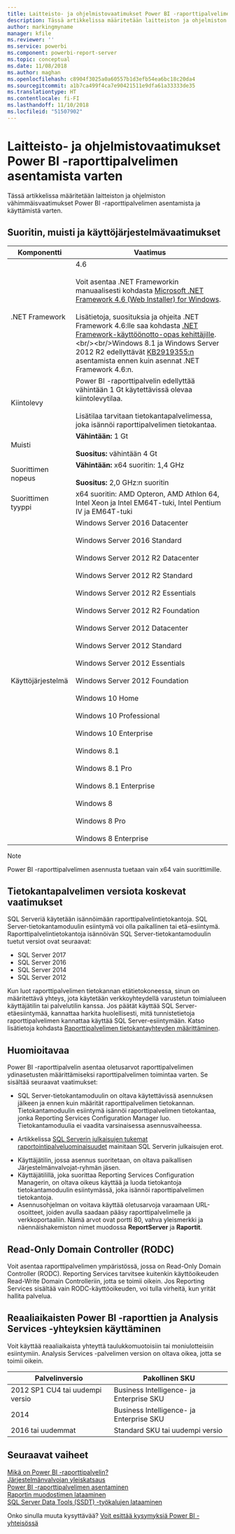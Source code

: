 ```yaml
---
title: Laitteisto- ja ohjelmistovaatimukset Power BI -raporttipalvelimen asentamista varten
description: Tässä artikkelissa määritetään laitteiston ja ohjelmiston vähimmäisvaatimukset Power BI -raporttipalvelimen asentamista ja käyttämistä varten.
author: markingmyname
manager: kfile
ms.reviewer: ''
ms.service: powerbi
ms.component: powerbi-report-server
ms.topic: conceptual
ms.date: 11/08/2018
ms.author: maghan
ms.openlocfilehash: c8904f3025a0a60557b1d3efb54ea6bc18c20da4
ms.sourcegitcommit: a1b7ca499f4ca7e90421511e9dfa61a33333de35
ms.translationtype: HT
ms.contentlocale: fi-FI
ms.lasthandoff: 11/10/2018
ms.locfileid: "51507902"
---
```

# <a name="hardware-and-software-requirements-for-installing-power-bi-report-server"></a>Laitteisto- ja ohjelmistovaatimukset Power BI -raporttipalvelimen asentamista varten
Tässä artikkelissa määritetään laitteiston ja ohjelmiston vähimmäisvaatimukset Power BI -raporttipalvelimen asentamista ja käyttämistä varten.

## <a name="processor-memory-and-operating-system-requirements"></a>Suoritin, muisti ja käyttöjärjestelmävaatimukset

| Komponentti | Vaatimus |
| --- | --- |
| .NET Framework |4.6<br><br>Voit asentaa .NET Frameworkin manuaalisesti kohdasta [Microsoft .NET Framework 4.6 (Web Installer) for Windows](http://support.microsoft.com/kb/3045560).<br/><br/> Lisätietoja, suosituksia ja ohjeita .NET Framework 4.6:lle saa kohdasta [.NET Framework-käyttöönotto-opas kehittäjille](http://msdn.microsoft.com/library/ee942965\(v=vs.110\).aspx).<br/><br/>Windows 8.1 ja Windows Server 2012 R2 edellyttävät [KB2919355:n](http://support.microsoft.com/kb/2919355) asentamista ennen kuin asennat .NET Framework 4.6:n. |
| Kiintolevy |Power BI -raporttipalvelin edellyttää vähintään 1 Gt käytettävissä olevaa kiintolevytilaa.<br><br>Lisätilaa tarvitaan tietokantapalvelimessa, joka isännöi raporttipalvelimen tietokantaa. |
| Muisti |**Vähintään:** 1 Gt<br/><br/> **Suositus:** vähintään 4 Gt |
| Suorittimen nopeus |**Vähintään:** x64 suoritin: 1,4 GHz<br/><br/> **Suositus:** 2,0 GHz:n suoritin |
| Suorittimen tyyppi |x64 suoritin: AMD Opteron, AMD Athlon 64, Intel Xeon ja Intel EM64T-tuki, Intel Pentium IV ja EM64T-tuki |
| Käyttöjärjestelmä |Windows Server 2016 Datacenter<br><br>Windows Server 2016 Standard<br><br>Windows Server 2012 R2 Datacenter<br><br>Windows Server 2012 R2 Standard<br><br>Windows Server 2012 R2 Essentials<br><br>Windows Server 2012 R2 Foundation<br><br>Windows Server 2012 Datacenter<br><br>Windows Server 2012 Standard<br><br>Windows Server 2012 Essentials<br><br>Windows Server 2012 Foundation<br><br>Windows 10 Home<br><br>Windows 10 Professional<br><br>Windows 10 Enterprise<br><br>Windows 8.1<br><br>Windows 8.1 Pro<br><br>Windows 8.1 Enterprise<br><br>Windows 8<br><br>Windows 8 Pro<br><br>Windows 8 Enterprise |

> [!NOTE]
> Power BI -raporttipalvelimen asennusta tuetaan vain x64 vain suorittimille.
> 
> 

## <a name="database-server-version-requirements"></a>Tietokantapalvelimen versiota koskevat vaatimukset
SQL Serveriä käytetään isännöimään raporttipalvelintietokantoja. SQL Server-tietokantamoduulin esiintymä voi olla paikallinen tai etä-esiintymä. Raporttipalvelintietokantoja isännöivän SQL Server-tietokantamoduulin tuetut versiot ovat seuraavat:

* SQL Server 2017
* SQL Server 2016
* SQL Server 2014
* SQL Server 2012

Kun luot raporttipalvelimen tietokannan etätietokoneessa, sinun on määritettävä yhteys, jota käytetään verkkoyhteydellä varustetun toimialueen käyttäjätilin tai palvelutilin kanssa. Jos päätät käyttää SQL Server-etäesiintymää, kannattaa harkita huolellisesti, mitä tunnistetietoja raporttipalvelimen kannattaa käyttää SQL Server-esiintymään. Katso lisätietoja kohdasta [Raporttipalvelimen tietokantayhteyden määrittäminen](https://docs.microsoft.com/sql/reporting-services/install-windows/configure-a-report-server-database-connection-ssrs-configuration-manager).

## <a name="considerations"></a>Huomioitavaa
Power BI -raporttipalvelin asentaa oletusarvot raporttipalvelimen ydinasetusten määrittämiseksi raporttipalvelimen toimintaa varten. Se sisältää seuraavat vaatimukset:

* SQL Server-tietokantamoduulin on oltava käytettävissä asennuksen jälkeen ja ennen kuin määrität raporttipalvelimen tietokannan. Tietokantamoduulin esiintymä isännöi raporttipalvelimen tietokantaa, jonka Reporting Services Configuration Manager luo. Tietokantamoduulia ei vaadita varsinaisessa asennusvaiheessa.
- Artikkelissa [SQL Serverin julkaisujen tukemat raportointipalveluominaisuudet](https://docs.microsoft.com/sql/reporting-services/reporting-services-features-supported-by-the-editions-of-sql-server-2016) mainitaan SQL Serverin julkaisujen erot.
* Käyttäjätilin, jossa asennus suoritetaan, on oltava paikallisen Järjestelmänvalvojat-ryhmän jäsen.
* Käyttäjätilillä, joka suorittaa Reporting Services Configuration Managerin, on oltava oikeus käyttää ja luoda tietokantoja tietokantamoduulin esiintymässä, joka isännöi raporttipalvelimen tietokantoja.
* Asennusohjelman on voitava käyttää oletusarvoja varaamaan URL-osoitteet, joiden avulla saadaan pääsy raporttipalvelimelle ja verkkoportaaliin. Nämä arvot ovat portti 80, vahva yleismerkki ja näennäishakemiston nimet muodossa **ReportServer** ja **Raportit**.

## <a name="read-only-domain-controller-rodc"></a>Read-Only Domain Controller (RODC)
 Voit asentaa raporttipalvelimen ympäristössä, jossa on Read-Only Domain Controller (RODC). Reporting Services tarvitsee kuitenkin käyttöoikeuden Read-Write Domain Controlleriin, jotta se toimii oikein. Jos Reporting Services sisältää vain RODC-käyttöoikeuden, voi tulla virheitä, kun yrität hallita palvelua.

## <a name="power-bi-reports-and-analysis-services-live-connections"></a>Reaaliaikaisten Power BI -raporttien ja Analysis Services -yhteyksien käyttäminen
Voit käyttää reaaliaikaista yhteyttä taulukkomuotoisiin tai moniulotteisiin esiintymiin. Analysis Services -palvelimen version on oltava oikea, jotta se toimii oikein.

| **Palvelinversio** | **Pakollinen SKU** |
| --- | --- |
| 2012 SP1 CU4 tai uudempi versio |Business Intelligence- ja Enterprise SKU |
| 2014 |Business Intelligence- ja Enterprise SKU |
| 2016 tai uudemmat |Standard SKU tai uudempi versio |

## <a name="next-steps"></a>Seuraavat vaiheet
[Mikä on Power BI -raporttipalvelin?](get-started.md)  
[Järjestelmänvalvojan yleiskatsaus](admin-handbook-overview.md)  
[Power BI -raporttipalvelimen asentaminen](install-report-server.md)  
[Raportin muodostimen lataaminen](https://www.microsoft.com/download/details.aspx?id=53613)  
[SQL Server Data Tools (SSDT) -työkalujen lataaminen](http://go.microsoft.com/fwlink/?LinkID=616714)

Onko sinulla muuta kysyttävää? [Voit esittää kysymyksiä Power BI -yhteisössä](https://community.powerbi.com/)

